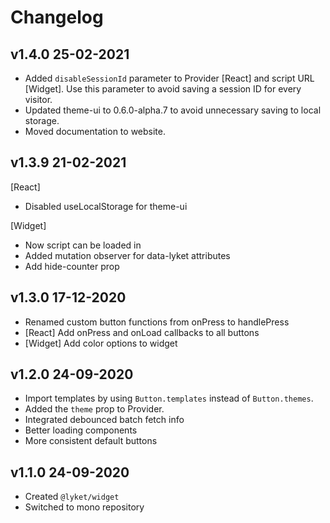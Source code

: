 # Changelog

## v1.4.0 25-02-2021

- Added `disableSessionId` parameter to Provider [React] and script URL [Widget]. Use this parameter to avoid saving a session ID for every visitor.
- Updated theme-ui to 0.6.0-alpha.7 to avoid unnecessary saving to local storage.
- Moved documentation to website.

## v1.3.9 21-02-2021

[React]

- Disabled useLocalStorage for theme-ui

[Widget]

- Now script can be loaded in <head>
- Added mutation observer for data-lyket attributes
- Add hide-counter prop

## v1.3.0 17-12-2020

- Renamed custom button functions from onPress to handlePress
- [React] Add onPress and onLoad callbacks to all buttons
- [Widget] Add color options to widget

## v1.2.0 24-09-2020

- Import templates by using `Button.templates` instead of `Button.themes`.
- Added the `theme` prop to Provider.
- Integrated debounced batch fetch info
- Better loading components
- More consistent default buttons

## v1.1.0 24-09-2020

- Created `@lyket/widget`
- Switched to mono repository
